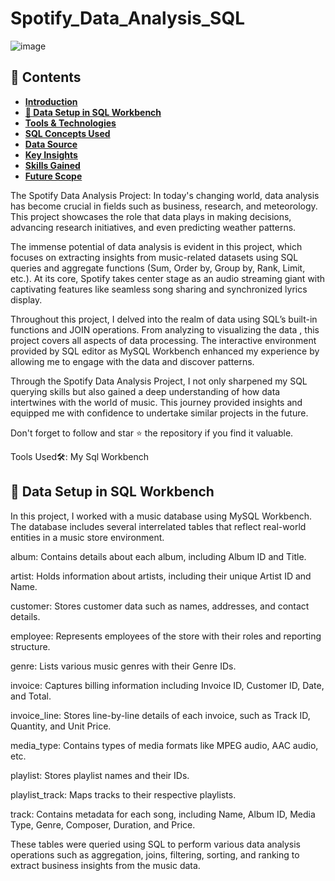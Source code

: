 # Spotify_Data_Analysis_SQL

![image](https://github.com/user-attachments/assets/4bf33359-ddd0-4723-89e0-8af9fcdb4879)

## 📑 Contents

- [**Introduction**](#introduction)
- [**💾 Data Setup in SQL Workbench**](#-data-setup-in-sql-workbench)
- [**Tools & Technologies**](#tools--technologies)
- [**SQL Concepts Used**](#sql-concepts-used)
- [**Data Source**](#data-source)
- [**Key Insights**](#key-insights)
- [**Skills Gained**](#skills-gained)
- [**Future Scope**](#future-scope)

The Spotify Data Analysis Project: In today's changing world, data analysis has become crucial in fields such as business, research, and meteorology. This project showcases the role that data plays in making decisions, advancing research initiatives, and even predicting weather patterns.

The immense potential of data analysis is evident in this project, which focuses on extracting insights from music-related datasets using SQL queries and aggregate functions (Sum, Order by, Group by, Rank, Limit,  etc.). At its core, Spotify takes center stage as an audio streaming giant with captivating features like seamless song sharing and synchronized lyrics display.

Throughout this project, I delved into the realm of data using SQL’s built-in functions and JOIN operations. From analyzing to visualizing the data , this project covers all aspects of data processing. The interactive environment provided by SQL editor as MySQL Workbench enhanced my experience by allowing me to engage with the data and discover patterns.

Through the Spotify Data Analysis Project, I not only sharpened my SQL querying skills but also gained a deep understanding of how data intertwines with the world of music. This journey provided insights and equipped me with confidence to undertake similar projects in the future.

Don't forget to follow and star ⭐ the repository if you find it valuable.

Tools Used🛠️:
My Sql Workbench

## 💾 Data Setup in SQL Workbench

In this project, I worked with a music database using MySQL Workbench. The database includes several interrelated tables that reflect real-world entities in a music store environment.

album: Contains details about each album, including Album ID and Title.

artist: Holds information about artists, including their unique Artist ID and Name.

customer: Stores customer data such as names, addresses, and contact details.

employee: Represents employees of the store with their roles and reporting structure.

genre: Lists various music genres with their Genre IDs.

invoice: Captures billing information including Invoice ID, Customer ID, Date, and Total.

invoice_line: Stores line-by-line details of each invoice, such as Track ID, Quantity, and Unit Price.

media_type: Contains types of media formats like MPEG audio, AAC audio, etc.

playlist: Stores playlist names and their IDs.

playlist_track: Maps tracks to their respective playlists.

track: Contains metadata for each song, including Name, Album ID, Media Type, Genre, Composer, Duration, and Price.

These tables were queried using SQL to perform various data analysis operations such as aggregation, joins, filtering, sorting, and ranking to extract business insights from the music data.












